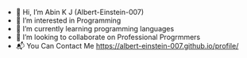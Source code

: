 - 👋 Hi, I’m Abin K J (Albert-Einstein-007)
- 👀 I’m interested in Programming
- 🌱 I’m currently learning programming languages
- 💞️ I’m looking to collaborate on Professional Progrmmers
- 📬 You Can Contact Me https://albert-einstein-007.github.io/profile/

<!---
Albert-Einstein-007/Albert-Einstein-007 is a ✨ special ✨ repository because its `README.md` (this file) appears on your GitHub profile.
You can click the Preview link to take a look at your changes.
--->
